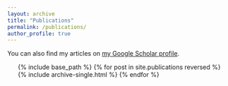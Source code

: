 ```yaml
---
layout: archive
title: "Publications"
permalink: /publications/
author_profile: true
---
```



  You can also find my articles on <a href="https://scholar.google.com/citations?user=anBA1CUAAAAJ">my Google Scholar profile</a>.


<ol reversed>{% include base_path %}
{% for post in site.publications reversed %}
   {% include archive-single.html %}
{% endfor %}</ol>

